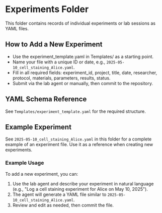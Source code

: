 # Experiments Folder

This folder contains records of individual experiments or lab sessions as YAML files.

## How to Add a New Experiment
- Use the experiment_template.yaml in Templates/ as a starting point.
- Name your file with a unique ID or date, e.g., `2025-05-10_cell_staining_Alice.yaml`.
- Fill in all required fields: experiment_id, project, title, date, researcher, protocol, materials, parameters, results, status.
- Submit via the lab agent or manually, then commit to the repository.

## YAML Schema Reference
See `Templates/experiment_template.yaml` for the required structure.

## Example Experiment
See `2025-05-10_cell_staining_Alice.yaml` in this folder for a complete example of an experiment file. Use it as a reference when creating new experiments.

### Example Usage
To add a new experiment, you can:
1. Use the lab agent and describe your experiment in natural language (e.g., "Log a cell staining experiment for Alice on May 10, 2025").
2. The agent will generate a YAML file similar to `2025-05-10_cell_staining_Alice.yaml`.
3. Review and edit as needed, then commit the file.
